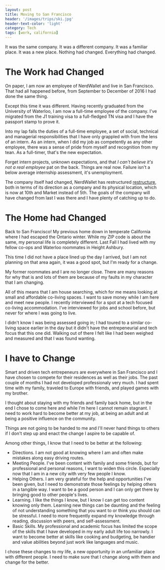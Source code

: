 ```yaml
---
layout: post
title: Moving to San Francisco
header: '/images/trips/ski.jpg'
header-text-color: 'light'
category: Tech
tags: [work, california]
---
```


It was the same company. It was a different company. It was a familiar place. It was a new place. Nothing had changed. Everything had changed.

<!--halt-->

# The Work had Changed

On paper, I am now an employee of NerdWallet and live in San Francisco. That had all happened before, from September to December of 2016 I had done the same thing.

Except this time it was different. Having recently graduated from the University of Waterloo, I am now a full-time employee of the company. I've migrated from the J1 training visa to a full-fledged TN visa and I have the passport stamp to prove it.

Into my lap falls the duties of a full-time employee, a set of social, technical and managerial responsibilities that I have only grappled with from the lens of an intern. As an intern, when I did my job as competently as any other employee, there was a sense of pride from myself and recognition from my tean. As a full-timer, that's the new expectation.

Forget intern projects, unknown expectations, and that *I can't believe it's not a real employee* pat on the back. Things are real now. Failure isn't a below average internship assessment, it's unemployment.

The company itself had changed, NerdWallet has restructured [restructure](https://techcrunch.com/2017/07/19/nerdwallet-layoffs/), both in terms of its direction as a company and its physical location, which is now at 10th and Market instead of 5th. The goals of the company will have changed from last I was there and I have plenty of catching up to do.

# The Home had Changed

Back to San Francisco! My previous home down in temperate California where I had escaped the Ontario winter. While my ZIP code is about the same, my personal life is completely different. Last Fall I had lived with my fellow co-ops and Waterloo roommates in Height Ashbury.

This time I did not have a place lined up the day I arrived, but I am not planning on that area again, it was a good spot, but I'm ready for a change.

My former roommates and I are no longer close. There are many reasons for why that is and lots of them are because of my faults in my character that I am changing.

All of this means that I am house searching, which for me means looking at small and affordable co-living spaces. I want to save money while I am here and meet new people. I recently interviewed for a spot at a tech focused co-living accommodation. I've interviewed for jobs and school before, but never for where I was going to live.


I didn't know I was being assessed going in; I had toured to a similar co-living space earlier in the day but it didn't have the entrepeneurial and tech focus that this one did. Walking out of there I felt like I had been weighed and measured and that I was found wanting.

# I have to Change

Smart and driven tech entrepeneurs are everywhere in San Francisco and I have chosen to compete for their residences as well as their jobs. The past couple of months I had not developed professionaly very much. I had spent time with my family, traveled to Europe with friends, and played games with my brother.

I thought about staying with my friends and family back home, but in the end I chose to come here and while I'm here I cannot remain stagnant. I need to work hard to become better at my job, at being an adult and at being a positive influence on the community.

Things are not going to be handed to me and I'll never hand things to others if I don't step up and enact the change I aspire to be capable of.

Among other things, I know that I need to be better at the following:

- Directions. I am not good at knowing where I am and often make mistakes along easy driving routes.
- Meeting People. I've been content with family and some friends, but for professional and personal reasons, I want to widen this circle. Especially now that I am in a new city with very few people I know.
- Helping Others. I am very grateful for the help and opportunities I've been given, but I need to demonstrate those feelings by helping others in a tangible way. I want to be a good person and I can only get there by bringing good to other people's lives.
- Learning. I like the things I know, but I know I can get too content knowing only them. Learning new things can be daunting and the feeling of not understanding something that you want to or think you should can be stressful. I need to more frequently expand my knowledge through reading, discussion with peers, and self-assessment.
- Basic Skills. My professional and academic focus has limited the scope of the skills that I have developed in my early adult life too narrowly. I want to become better at skills like cooking and budgeting, be handier and value abilities beyond just work like languages and music.

I chose these changes to my life, a new opportunity in an unfamiliar place with different people. I need to make sure that I change along with them and change for the better.
